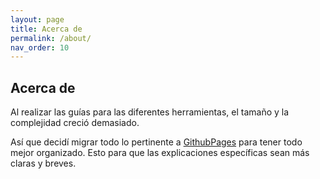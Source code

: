 ```yaml
---
layout: page
title: Acerca de
permalink: /about/
nav_order: 10
---
```


## Acerca de

Al realizar las guías para las diferentes herramientas, el tamaño y la complejidad creció demasiado.

Así que decidí migrar todo lo pertinente a [GithubPages] para tener todo mejor organizado. Esto para que las
explicaciones específicas sean más claras y breves.

[GithubPages]: https://pages.github.com/
